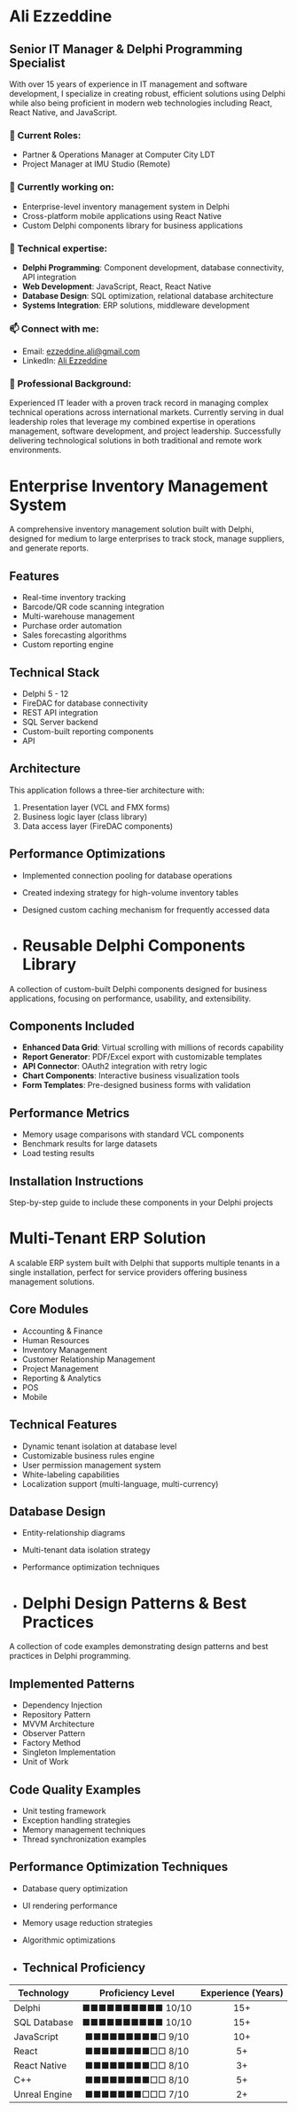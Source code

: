 # Ali Ezzeddine
## Senior IT Manager & Delphi Programming Specialist

With over 15 years of experience in IT management and software development, I specialize in creating robust, efficient solutions using Delphi while also being proficient in modern web technologies including React, React Native, and JavaScript.

### 💼 Current Roles:
- Partner & Operations Manager at Computer City LDT
- Project Manager at IMU Studio (Remote)

### 🔭 Currently working on:
- Enterprise-level inventory management system in Delphi
- Cross-platform mobile applications using React Native
- Custom Delphi components library for business applications

### 🌱 Technical expertise:
- **Delphi Programming**: Component development, database connectivity, API integration
- **Web Development**: JavaScript, React, React Native
- **Database Design**: SQL optimization, relational database architecture
- **Systems Integration**: ERP solutions, middleware development

### 📫 Connect with me:
- Email: ezzeddine.ali@gmail.com
- LinkedIn: [Ali Ezzeddine](https://www.linkedin.com/in/aliezzeddine-itc)

### 💼 Professional Background:
Experienced IT leader with a proven track record in managing complex technical operations across international markets. Currently serving in dual leadership roles that leverage my combined expertise in operations management, software development, and project leadership. Successfully delivering technological solutions in both traditional and remote work environments.


# Enterprise Inventory Management System

A comprehensive inventory management solution built with Delphi, designed for medium to large enterprises to track stock, manage suppliers, and generate reports.

## Features
- Real-time inventory tracking
- Barcode/QR code scanning integration
- Multi-warehouse management
- Purchase order automation
- Sales forecasting algorithms
- Custom reporting engine

## Technical Stack
- Delphi 5 - 12
- FireDAC for database connectivity
- REST API integration
- SQL Server backend
- Custom-built reporting components
- API

## Architecture
This application follows a three-tier architecture with:
1. Presentation layer (VCL and FMX forms)
2. Business logic layer (class library)
3. Data access layer (FireDAC components)

## Performance Optimizations
- Implemented connection pooling for database operations
- Created indexing strategy for high-volume inventory tables
- Designed custom caching mechanism for frequently accessed data

- # Reusable Delphi Components Library

A collection of custom-built Delphi components designed for business applications, focusing on performance, usability, and extensibility.

## Components Included
- **Enhanced Data Grid**: Virtual scrolling with millions of records capability
- **Report Generator**: PDF/Excel export with customizable templates
- **API Connector**: OAuth2 integration with retry logic
- **Chart Components**: Interactive business visualization tools
- **Form Templates**: Pre-designed business forms with validation


## Performance Metrics
- Memory usage comparisons with standard VCL components
- Benchmark results for large datasets
- Load testing results

## Installation Instructions
Step-by-step guide to include these components in your Delphi projects


# Multi-Tenant ERP Solution

A scalable ERP system built with Delphi that supports multiple tenants in a single installation, perfect for service providers offering business management solutions.

## Core Modules
- Accounting & Finance
- Human Resources
- Inventory Management
- Customer Relationship Management
- Project Management
- Reporting & Analytics
- POS
- Mobile 

## Technical Features
- Dynamic tenant isolation at database level
- Customizable business rules engine
- User permission management system
- White-labeling capabilities
- Localization support (multi-language, multi-currency)

## Database Design
- Entity-relationship diagrams
- Multi-tenant data isolation strategy
- Performance optimization techniques

- # Delphi Design Patterns & Best Practices

A collection of code examples demonstrating design patterns and best practices in Delphi programming.

## Implemented Patterns
- Dependency Injection
- Repository Pattern
- MVVM Architecture
- Observer Pattern
- Factory Method
- Singleton Implementation
- Unit of Work

## Code Quality Examples
- Unit testing framework
- Exception handling strategies
- Memory management techniques
- Thread synchronization examples

## Performance Optimization Techniques
- Database query optimization
- UI rendering performance
- Memory usage reduction strategies
- Algorithmic optimizations

- ## Technical Proficiency

| Technology       | Proficiency Level     | Experience (Years) |
|------------------|:---------------------:|:------------------:|
| Delphi           | ■■■■■■■■■■ 10/10      | 15+                |
| SQL Database     | ■■■■■■■■■■ 10/10      | 15+                |
| JavaScript       | ■■■■■■■■■□ 9/10       | 10+                |
| React            | ■■■■■■■■□□ 8/10       | 5+                 |
| React Native     | ■■■■■■■■□□ 8/10       | 3+                 |
| C++              | ■■■■■■■■□□ 8/10       | 5+                 |
| Unreal Engine    | ■■■■■■■□□□ 7/10       | 2+                 |
